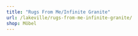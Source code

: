 ```yaml
---
title: "Rugs From Me/Infinite Granite"
url: /lakeville/rugs-from-me-infinite-granite/
shop: Möbel
---
```

